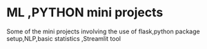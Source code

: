 # ML ,PYTHON mini projects

Some of the mini projects involving the use of flask,python package setup,NLP,basic statistics ,Streamlit tool
